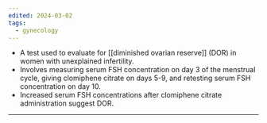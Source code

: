 ```yaml
---
edited: 2024-03-02
tags:
  - gynecology
---
```

- A test used to evaluate for [[diminished ovarian reserve]] (DOR) in women with unexplained infertility. 
- Involves measuring serum FSH concentration on day 3 of the menstrual cycle, giving clomiphene citrate on days 5-9, and retesting serum FSH concentration on day 10. 
- Increased serum FSH concentrations after clomiphene citrate administration suggest DOR.

---
